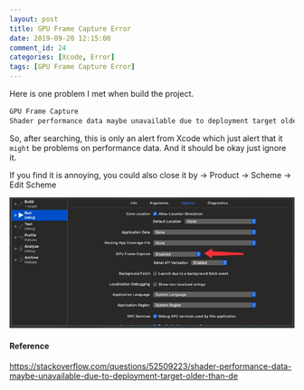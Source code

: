 ```yaml
---
layout: post
title: GPU Frame Capture Error
date: 2019-09-20 12:15:00
comment_id: 24
categories: [Xcode, Error]
tags: [GPU Frame Capture Error]
---
```


Here is one problem I met when build the project.

```s
GPU Frame Capture
Shader performance data maybe unavailable due to deployment target older than device version.
```

So, after searching, this is only an alert from Xcode which just alert that it `might` be problems on performance data. And it should be okay just ignore it.

If you find it is annoying, you could also close it by
-> Product -> Scheme -> Edit Scheme

![editScheme](/images/2019-09-20-GPU-Frame-Capture-Error/editScheme.jpg)

#### Reference

<https://stackoverflow.com/questions/52509223/shader-performance-data-maybe-unavailable-due-to-deployment-target-older-than-de>